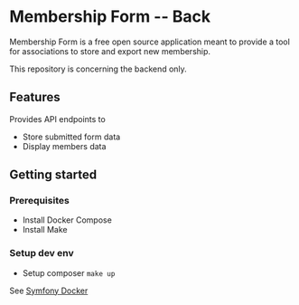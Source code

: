 # Membership Form -- Back

Membership Form is a free open source application meant to provide a tool for associations to store and export new membership.

This repository is concerning the backend only.

## Features

Provides API endpoints to

- Store submitted form data
- Display members data  


## Getting started

### Prerequisites

- Install Docker Compose
- Install Make 

### Setup dev env
- Setup composer `make up`


See [Symfony Docker](https://github.com/dunglas/symfony-docker) 